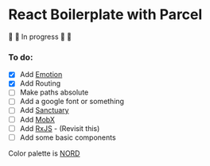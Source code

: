 # React Boilerplate with Parcel

:construction: :construction: In progress :construction: :construction:



### To do:
- [X] Add [Emotion](https://github.com/emotion-js/emotion)
- [X] Add Routing
- [ ] Make paths absolute
- [ ] Add a google font or something
- [ ] Add [Sanctuary](https://github.com/sanctuary-js/sanctuary)
- [ ] Add [MobX](https://github.com/mobxjs/mobx)
- [ ] Add [RxJS](https://github.com/Reactive-Extensions/RxJS) - (Revisit this)
- [ ] Add some basic components

Color palette is [NORD](https://github.com/arcticicestudio/nord)
